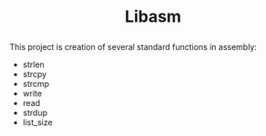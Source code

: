 # <p align=center> Libasm </p>

This project is creation of several standard functions in assembly:

- strlen 
- strcpy 
- strcmp 
- write 
- read 
- strdup
- list_size